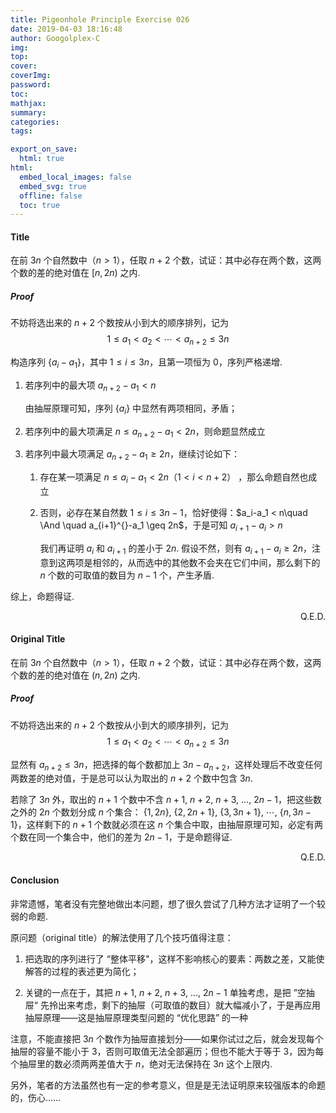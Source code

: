 ```yaml
---
title: Pigeonhole Principle Exercise 026
date: 2019-04-03 18:16:48
author: Googolplex-C
img: 
top: 
cover: 
coverImg: 
password: 
toc: 
mathjax: 
summary: 
categories: 
tags:

export_on_save:
  html: true
html:
  embed_local_images: false
  embed_svg: true
  offline: false
  toc: true
---
```


#### Title
在前 $3n$ 个自然数中（$n >1$），任取 $n+2$ 个数，试证：其中必存在两个数，这两个数的差的绝对值在 $[n,2n)$ 之内.

<!-- more -->
##### *Proof*
不妨将选出来的 $n+2$ 个数按从小到大的顺序排列，记为
$$
1 \leq a_1 < a_{2}^{} < \cdots < a_{n+2}^{} \leq 3n
$$

构造序列 $\{a_i-a_1\}$，其中 $1 \leq i \leq 3n$，且第一项恒为 $0$，序列严格递增.

1. 若序列中的最大项 $a_{n+2}-a_1 < n$
    
    由抽屉原理可知，序列 $\{a_i\}$ 中显然有两项相同，矛盾；

2. 若序列中的最大项满足 $n \leq a_{n+2}^{}-a_1 < 2n$，则命题显然成立

3. 若序列中最大项满足 $a_{n+2}^{}-a_1 \geq 2n$，继续讨论如下：

    1. 存在某一项满足 $n \leq a_{i}^{}-a_1 < 2n$（$1 < i < n+2$） ，那么命题自然也成立

    2. 否则，必存在某自然数 $1 \leq i \leq 3n-1$，恰好使得：$a_i-a_1 < n\quad \And \quad a_{i+1}^{}-a_1 \geq 2n$，于是可知 $a_{i+1}-a_i > n$

        我们再证明 $a_{i}$ 和 $a_{i+1}$ 的差小于 $2n$. 假设不然，则有 $a_{i+1}-a_i \geq 2n$，注意到这两项是相邻的，从而选中的其他数不会夹在它们中间，那么剩下的 $n$ 个数的可取值的数目为 $n-1$ 个，产生矛盾.

综上，命题得证.
<p align="right">Q.E.D.</p>

#### Original Title
在前 $3n$ 个自然数中（$n >1$），任取 $n+2$ 个数，试证：其中必存在两个数，这两个数的差的绝对值在 $(n,2n)$ 之内.

##### *Proof*
不妨将选出来的 $n+2$ 个数按从小到大的顺序排列，记为
$$
1 \leq a_1 < a_{2}^{} < \cdots < a_{n+2}^{} \leq 3n
$$

显然有 $a_{n+2} \leq 3n$，把选择的每个数都加上 $3n-a_{n+2}$，这样处理后不改变任何两数差的绝对值，于是总可以认为取出的 $n+2$ 个数中包含 $3n$.

若除了 $3n$ 外，取出的 $n+1$ 个数中不含 $n+1$, $n+2$, $n+3$, $\ldots$, $2n-1$，把这些数之外的 $2n$ 个数划分成 $n$ 个集合： $\{1,2n\}$, $\{2,2n+1\}$, $\{3,3n+1\}$, $\cdots$, $\{n,3n-1\}$，这样剩下的 $n+1$ 个数就必须在这 $n$ 个集合中取，由抽屉原理可知，必定有两个数在同一个集合中，他们的差为 $2n-1$，于是命题得证.

<p align="right">Q.E.D.</p>

#### Conclusion
非常遗憾，笔者没有完整地做出本问题，想了很久尝试了几种方法才证明了一个较弱的命题.

原问题（original title）的解法使用了几个技巧值得注意：

1. 把选取的序列进行了 “整体平移"，这样不影响核心的要素：两数之差，又能使解答的过程的表述更为简化；

2. 关键的一点在于，其把 $n+1$, $n+2$, $n+3$, $\ldots$, $2n-1$ 单独考虑，是把 ”空抽屉“ 先拎出来考虑，剩下的抽屉（可取值的数目）就大幅减小了，于是再应用抽屉原理——这是抽屉原理类型问题的 “优化思路” 的一种

注意，不能直接把 $3n$ 个数作为抽屉直接划分——如果你试过之后，就会发现每个抽屉的容量不能小于 $3$，否则可取值无法全部遍历；但也不能大于等于 $3$，因为每个抽屉里的数必须两两差值大于 $n$，绝对无法保持在 $3n$ 这个上限内.

另外，笔者的方法虽然也有一定的参考意义，但是是无法证明原来较强版本的命题的，伤心……